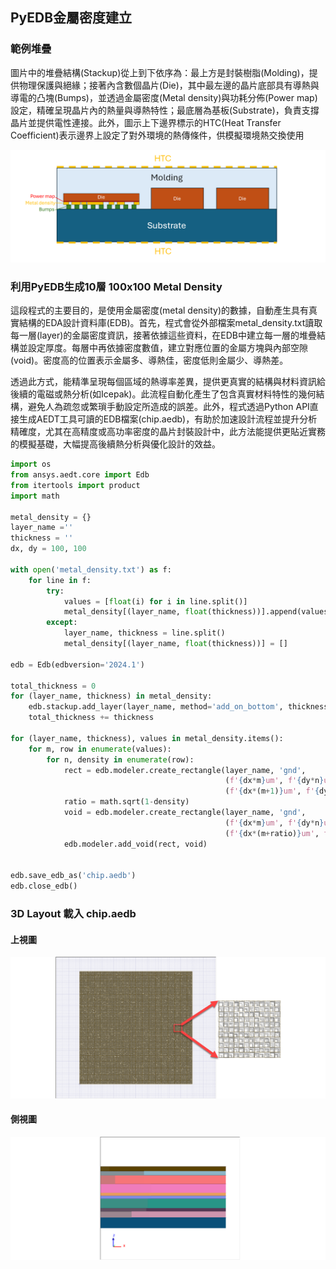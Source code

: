 PyEDB金屬密度建立
---
### 範例堆疊

圖片中的堆疊結構(Stackup)從上到下依序為：最上方是封裝樹脂(Molding)，提供物理保護與絕緣；接著內含數個晶片(Die)，其中最左邊的晶片底部具有導熱與導電的凸塊(Bumps)，並透過金屬密度(Metal density)與功耗分佈(Power map)設定，精確呈現晶片內的熱量與導熱特性；最底層為基板(Substrate)，負責支撐晶片並提供電性連接。此外，圖示上下邊界標示的HTC(Heat Transfer Coefficient)表示邊界上設定了對外環境的熱傳條件，供模擬環境熱交換使用

![alt text](image-1.png)

### 利用PyEDB生成10層 100x100 Metal Density

這段程式的主要目的，是使用金屬密度(metal density)的數據，自動產生具有真實結構的EDA設計資料庫(EDB)。首先，程式會從外部檔案metal_density.txt讀取每一層(layer)的金屬密度資訊，接著依據這些資料，在EDB中建立每一層的堆疊結構並設定厚度。每層中再依據密度數值，建立對應位置的金屬方塊與內部空隙(void)。密度高的位置表示金屬多、導熱佳，密度低則金屬少、導熱差。

透過此方式，能精準呈現每個區域的熱導率差異，提供更真實的結構與材料資訊給後續的電磁或熱分析(如Icepak)。此流程自動化產生了包含真實材料特性的幾何結構，避免人為疏忽或繁瑣手動設定所造成的誤差。此外，程式透過Python API直接生成AEDT工具可讀的EDB檔案(chip.aedb)，有助於加速設計流程並提升分析精確度，尤其在高精度或高功率密度的晶片封裝設計中，此方法能提供更貼近實務的模擬基礎，大幅提高後續熱分析與優化設計的效益。

```python
import os
from ansys.aedt.core import Edb
from itertools import product
import math

metal_density = {}
layer_name =''
thickness = ''
dx, dy = 100, 100

with open('metal_density.txt') as f:
    for line in f:
        try:
            values = [float(i) for i in line.split()]
            metal_density[(layer_name, float(thickness))].append(values)
        except:
            layer_name, thickness = line.split()
            metal_density[(layer_name, float(thickness))] = []

edb = Edb(edbversion='2024.1')

total_thickness = 0
for (layer_name, thickness) in metal_density:
    edb.stackup.add_layer(layer_name, method='add_on_bottom', thickness=f'{thickness}um',)
    total_thickness += thickness

for (layer_name, thickness), values in metal_density.items():
    for m, row in enumerate(values):
        for n, density in enumerate(row):
            rect = edb.modeler.create_rectangle(layer_name, 'gnd',
                                                (f'{dx*m}um', f'{dy*n}um'),
                                                (f'{dx*(m+1)}um', f'{dy*(n+1)}um'),)
            ratio = math.sqrt(1-density)
            void = edb.modeler.create_rectangle(layer_name, 'gnd',
                                                (f'{dx*m}um', f'{dy*n}um'),
                                                (f'{dx*(m+ratio)}um', f'{dy*(n+ratio)}um'),)
            edb.modeler.add_void(rect, void)


edb.save_edb_as('chip.aedb')
edb.close_edb()

```

### 3D Layout 載入 chip.aedb

#### 上視圖
![2025-03-19_04-04-58](/assets/2025-03-19_04-04-58.png)

#### 側視圖
![2025-03-19_04-08-56](/assets/2025-03-19_04-08-56.png)